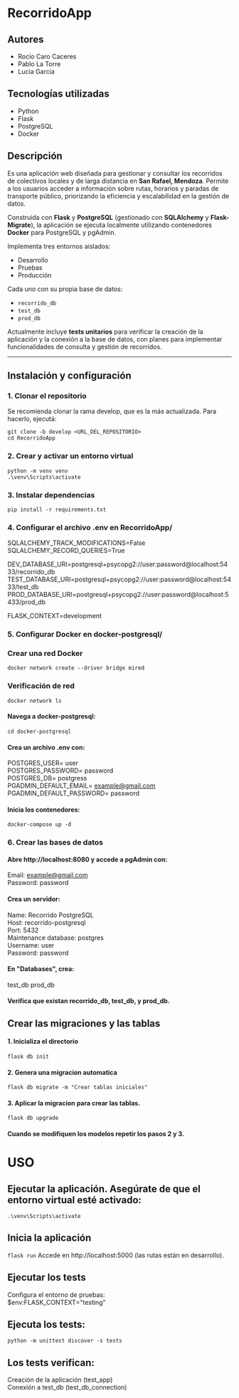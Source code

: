 # RecorridoApp

## Autores
- Rocio Caro Caceres
- Pablo La Torre
- Lucia Garcia

## Tecnologías utilizadas

- Python
- Flask
- PostgreSQL
- Docker

## Descripción

 Es una aplicación web diseñada para gestionar y consultar los recorridos de colectivos locales y de larga distancia en **San Rafael, Mendoza**.
Permite a los usuarios acceder a información sobre rutas, horarios y paradas de transporte público, priorizando la eficiencia y escalabilidad en la gestión de datos.

Construida con **Flask** y **PostgreSQL** (gestionado con **SQLAlchemy** y **Flask-Migrate**), la aplicación se ejecuta localmente utilizando contenedores **Docker** para PostgreSQL y pgAdmin.

Implementa tres entornos aislados:
- Desarrollo
- Pruebas
- Producción

Cada uno con su propia base de datos:
- `recorrido_db`
- `test_db`
- `prod_db`

Actualmente incluye **tests unitarios** para verificar la creación de la aplicación y la conexión a la base de datos, con planes para implementar funcionalidades de consulta y gestión de recorridos.

---

## Instalación y configuración

### 1. Clonar el repositorio
Se recomienda clonar la rama develop, que es la más actualizada. Para hacerlo, ejecutá:

`git clone -b develop <URL_DEL_REPOSITORIO>`  
`cd RecorridoApp`

### 2. Crear y activar un entorno virtual

`python -m venv venv`  
`.\venv\Scripts\activate`

### 3. Instalar dependencias

`pip install -r requirements.txt`

### 4. Configurar el archivo .env en RecorridoApp/

SQLALCHEMY_TRACK_MODIFICATIONS=False
SQLALCHEMY_RECORD_QUERIES=True

DEV_DATABASE_URI=postgresql+psycopg2://user:password@localhost:5433/recorrido_db
TEST_DATABASE_URI=postgresql+psycopg2://user:password@localhost:5433/test_db
PROD_DATABASE_URI=postgresql+psycopg2://user:password@localhost:5433/prod_db

FLASK_CONTEXT=development

### 5. Configurar Docker en docker-postgresql/

### Crear una red Docker  
`docker network create --driver bridge mired`  

### Verificación de red  
`docker network ls`  

#### Navega a docker-postgresql:

`cd docker-postgresql`

#### Crea un archivo .env con:

POSTGRES_USER= user  
POSTGRES_PASSWORD= password  
POSTGRES_DB= postgress  
PGADMIN_DEFAULT_EMAIL= example@gmail.com  
PGADMIN_DEFAULT_PASSWORD= password

#### Inicia los contenedores:

`docker-compose up -d`

### 6. Crear las bases de datos

#### Abre http://localhost:8080 y accede a pgAdmin con:

Email: example@gmail.com  
Password: password  

#### Crea un servidor:

Name: Recorrido PostgreSQL  
Host: recorrido-postgresql  
Port: 5432  
Maintenance database: postgres  
Username: user  
Password: password  


#### En "Databases", crea:

test_db
prod_db

#### Verifica que existan recorrido_db, test_db, y prod_db.

## Crear las migraciones y las tablas
#### 1. Inicializa el directorio
`flask db init`

#### 2. Genera una migracion automatica 
`flask db migrate -m "Crear tablas iniciales"`

#### 3. Aplicar la migracion para crear las tablas.
`flask db upgrade`

#### Cuando se modifiquen los modelos repetir los pasos 2 y 3.

# USO
## Ejecutar la aplicación. Asegúrate de que el entorno virtual esté activado:

`.\venv\Scripts\activate`

## Inicia la aplicación

`flask run`
Accede en http://localhost:5000 (las rutas están en desarrollo).

## Ejecutar los tests
Configura el entorno de pruebas:  
$env:FLASK_CONTEXT="testing"  

## Ejecuta los tests:  
`python -m unittest discover -s tests`  

## Los tests verifican:  

Creación de la aplicación (test_app)  
Conexión a test_db (test_db_connection)  
